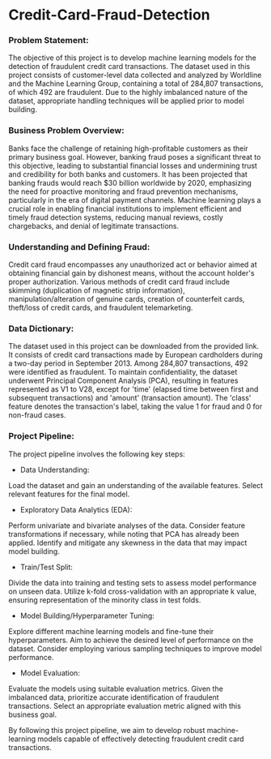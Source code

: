 # Credit-Card-Fraud-Detection
### Problem Statement:
The objective of this project is to develop machine learning models for the detection of fraudulent credit card transactions. The dataset used in this project consists of customer-level data collected and analyzed by Worldline and the Machine Learning Group, containing a total of 284,807 transactions, of which 492 are fraudulent. Due to the highly imbalanced nature of the dataset, appropriate handling techniques will be applied prior to model building.

### Business Problem Overview:
Banks face the challenge of retaining high-profitable customers as their primary business goal. However, banking fraud poses a significant threat to this objective, leading to substantial financial losses and undermining trust and credibility for both banks and customers. It has been projected that banking frauds would reach $30 billion worldwide by 2020, emphasizing the need for proactive monitoring and fraud prevention mechanisms, particularly in the era of digital payment channels. Machine learning plays a crucial role in enabling financial institutions to implement efficient and timely fraud detection systems, reducing manual reviews, costly chargebacks, and denial of legitimate transactions.

### Understanding and Defining Fraud:
Credit card fraud encompasses any unauthorized act or behavior aimed at obtaining financial gain by dishonest means, without the account holder's proper authorization. Various methods of credit card fraud include skimming (duplication of magnetic strip information), manipulation/alteration of genuine cards, creation of counterfeit cards, theft/loss of credit cards, and fraudulent telemarketing.

### Data Dictionary:
The dataset used in this project can be downloaded from the provided link. It consists of credit card transactions made by European cardholders during a two-day period in September 2013. Among 284,807 transactions, 492 were identified as fraudulent. To maintain confidentiality, the dataset underwent Principal Component Analysis (PCA), resulting in features represented as V1 to V28, except for 'time' (elapsed time between first and subsequent transactions) and 'amount' (transaction amount). The 'class' feature denotes the transaction's label, taking the value 1 for fraud and 0 for non-fraud cases.

### Project Pipeline:
The project pipeline involves the following key steps:

- Data Understanding:

Load the dataset and gain an understanding of the available features.
Select relevant features for the final model.

- Exploratory Data Analytics (EDA):

Perform univariate and bivariate analyses of the data.
Consider feature transformations if necessary, while noting that PCA has already been applied.
Identify and mitigate any skewness in the data that may impact model building.

- Train/Test Split:

Divide the data into training and testing sets to assess model performance on unseen data.
Utilize k-fold cross-validation with an appropriate k value, ensuring representation of the minority class in test folds.

- Model Building/Hyperparameter Tuning:

Explore different machine learning models and fine-tune their hyperparameters.
Aim to achieve the desired level of performance on the dataset.
Consider employing various sampling techniques to improve model performance.

- Model Evaluation:

Evaluate the models using suitable evaluation metrics.
Given the imbalanced data, prioritize accurate identification of fraudulent transactions.
Select an appropriate evaluation metric aligned with this business goal.


By following this project pipeline, we aim to develop robust machine-learning models capable of effectively detecting fraudulent credit card transactions.
